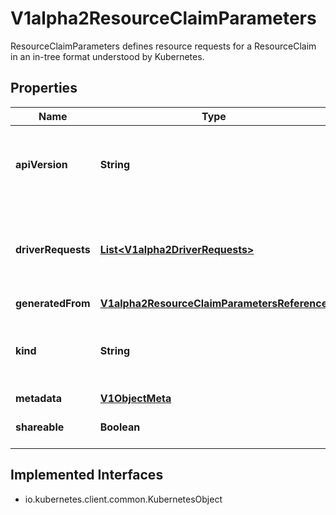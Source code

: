 

# V1alpha2ResourceClaimParameters

ResourceClaimParameters defines resource requests for a ResourceClaim in an in-tree format understood by Kubernetes.

## Properties

| Name | Type | Description | Notes |
|------------ | ------------- | ------------- | -------------|
|**apiVersion** | **String** | APIVersion defines the versioned schema of this representation of an object. Servers should convert recognized schemas to the latest internal value, and may reject unrecognized values. More info: https://git.k8s.io/community/contributors/devel/sig-architecture/api-conventions.md#resources |  [optional] |
|**driverRequests** | [**List&lt;V1alpha2DriverRequests&gt;**](V1alpha2DriverRequests.md) | DriverRequests describes all resources that are needed for the allocated claim. A single claim may use resources coming from different drivers. For each driver, this array has at most one entry which then may have one or more per-driver requests.  May be empty, in which case the claim can always be allocated. |  [optional] |
|**generatedFrom** | [**V1alpha2ResourceClaimParametersReference**](V1alpha2ResourceClaimParametersReference.md) |  |  [optional] |
|**kind** | **String** | Kind is a string value representing the REST resource this object represents. Servers may infer this from the endpoint the client submits requests to. Cannot be updated. In CamelCase. More info: https://git.k8s.io/community/contributors/devel/sig-architecture/api-conventions.md#types-kinds |  [optional] |
|**metadata** | [**V1ObjectMeta**](V1ObjectMeta.md) |  |  [optional] |
|**shareable** | **Boolean** | Shareable indicates whether the allocated claim is meant to be shareable by multiple consumers at the same time. |  [optional] |


## Implemented Interfaces

* io.kubernetes.client.common.KubernetesObject


